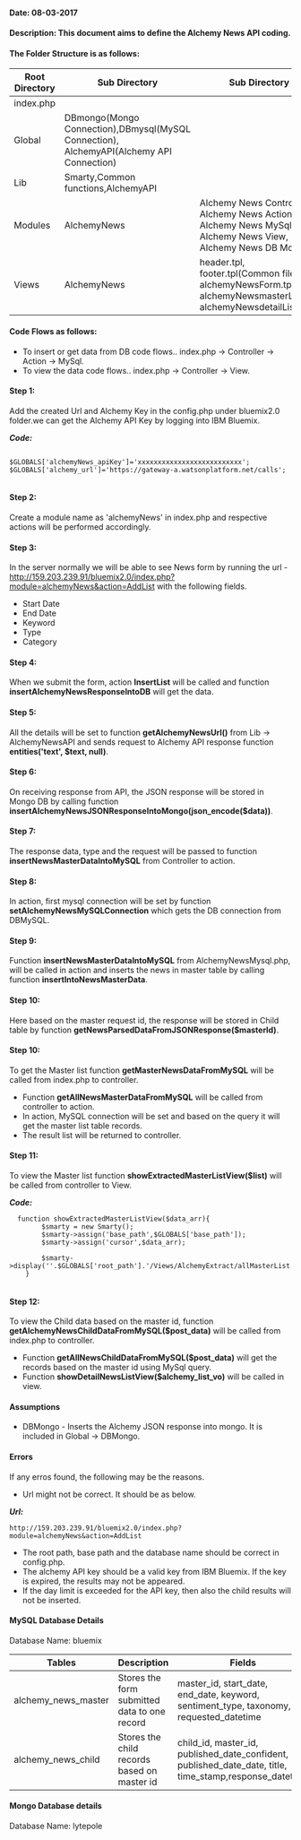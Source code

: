#### Date: 08-03-2017
#### Description: This document aims to define the Alchemy News API coding.


#### The Folder Structure is as follows:
   
   
   Root Directory | Sub Directory | Sub Directory 
------------ | ------------- | -------------
index.php | | |
Global | DBmongo(Mongo Connection),DBmysql(MySQL Connection), AlchemyAPI(Alchemy API Connection)  | 
Lib | Smarty,Common functions,AlchemyAPI | |
Modules | AlchemyNews | Alchemy News Controller, Alchemy News Action, Alchemy News MySql, Alchemy News View, Alchemy News DB Mongo|
Views | AlchemyNews | header.tpl, footer.tpl(Common files), alchemyNewsForm.tpl, alchemyNewsmasterList.tpl, alchemyNewsdetailList.tpl|

#### Code Flows as follows:
   * To insert or get data from DB code flows.. index.php -> Controller -> Action -> MySql.
   * To view the data code flows.. index.php -> Controller -> View.
   
 
#### Step 1:
  Add the created Url and Alchemy Key in the config.php under bluemix2.0 folder.we can get the Alchemy API Key by logging into IBM Bluemix. 
	
**_Code:_**
	
```
	
$GLOBALS['alchemyNews_apiKey']='xxxxxxxxxxxxxxxxxxxxxxxxxx';
$GLOBALS['alchemy_url']='https://gateway-a.watsonplatform.net/calls';
	
```
	
  
#### Step 2:
  Create a module name as 'alchemyNews' in index.php and respective actions will be performed accordingly.
  
#### Step 3:
   In the server normally we will be able to see News form by running the url -  http://159.203.239.91/bluemix2.0/index.php?module=alchemyNews&action=AddList with the following fields.
   
- Start Date
- End Date
- Keyword
- Type
- Category
   
#### Step 4:
   When we submit the form, action **InsertList** will be called and function **insertAlchemyNewsResponseIntoDB** will get the data.
   
#### Step 5:
   All the details will be set to function **getAlchemyNewsUrl()** from Lib -> AlchemyNewsAPI  and sends request to Alchemy API response function **entities('text', $text, null)**.
   
#### Step 6:
   On receiving response from API, the JSON response will be stored in Mongo DB by calling function  **insertAlchemyNewsJSONResponseIntoMongo(json_encode($data))**.

#### Step 7:
   The response data, type and the request will be passed to function **insertNewsMasterDataIntoMySQL** from Controller to action.
   
#### Step 8:
   In action, first mysql connection will be set by function **setAlchemyNewsMySQLConnection** which gets the DB connection from DBMySQL.
 
#### Step 9:
  Function **insertNewsMasterDataIntoMySQL** from AlchemyNewsMysql.php, will be called in action and inserts the news in master table by calling function **insertIntoNewsMasterData**.
  
#### Step 10:
   Here based on the master request id, the response will be stored in Child table by function **getNewsParsedDataFromJSONResponse($masterId)**.


#### Step 10:
To get the Master list function **getMasterNewsDataFromMySQL** will be called from index.php to controller.

- Function **getAllNewsMasterDataFromMySQL** will be called from controller to action.
- In action, MySQL connection will be set and based on the query it will get the master list table records.
- The result list will be returned to controller.
   
#### Step 11:
   To view the Master list function **showExtractedMasterListView($list)** will be called from controller to View.
   
**_Code:_**

```
  function showExtractedMasterListView($data_arr){
        $smarty = new Smarty();
        $smarty->assign('base_path',$GLOBALS['base_path']);
		$smarty->assign('cursor',$data_arr);
		
	    $smarty->display(''.$GLOBALS['root_path'].'/Views/AlchemyExtract/allMasterList.tpl');
    }
    
``` 

#### Step 12:
   To view the Child data based on the master id, function **getAlchemyNewsChildDataFromMySQL($post_data)** will be called from index.php to controller.
   
   - Function **getAllNewsChildDataFromMySQL($post_data)** will get the records based on the master id using MySql query. 
   - Function **showDetailNewsListView($alchemy_list_vo)** will be called in view. 
   
#### Assumptions

- DBMongo - Inserts the Alchemy JSON response into mongo. It is included in Global -> DBMongo.

#### Errors

If any erros found, the following may be the reasons.

- Url might not be correct. It should be as below.

**_Url:_**

```
http://159.203.239.91/bluemix2.0/index.php?module=alchemyNews&action=AddList

```
- The root path, base path and the database name should be correct in config.php.
- The alchemy API key should be a valid key from IBM Bluemix. If the key is expired, the results may not be appeared.
- If the day limit is exceeded for the API key, then also the child results will not be inserted. 


#### MySQL Database Details

  
 Database Name: bluemix
 
 Tables | Description | Fields |
------------ | ------------- | ----------
alchemy_news_master | Stores the form submitted data to one record | master_id, start_date, end_date, keyword, sentiment_type, taxonomy, requested_datetime |
alchemy_news_child | Stores the child records based on master id | child_id, master_id, published_date_confident, published_date_date, title, time_stamp,response_datetime |
 
 
#### Mongo Database details
 
Database Name: lytepole
 
 



   
